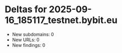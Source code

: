 # Deltas for 2025-09-16_185117_testnet.bybit.eu
- New subdomains: 0
- New URLs: 0
- New findings: 0
